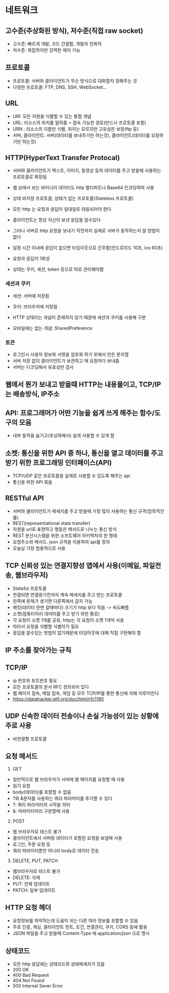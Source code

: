 # 네트워크

## 고수준(추상화된 방식), 저수준(직접 raw socket)
- 고수준: 빠르게 개발, 코드 간결함, 개발자 친화적
- 저수준: 복잡하지만 강력한 제어 가능

## 프로토콜
- 프로토콜: 서버와 클라이언트가 무슨 방식으로 대화할지 정해주는 것
- 다양한 프로토콜: FTP, DNS, SSH, WebSocket...

## URL
- URI: 모든 자원을 식별할 수 있는 통합 개념
- URL: 리소스의 위치를 알려줌 = 접속 가능한 경로(반드시 프로토콜 포함)
- URN : 리소스의 이름만 식별, 위치는 모르지만 고유성은 보장(ftp 등)
- 서버, 클라이언트: 서버(데이터를 보내주기만 하는것), 클라이언트(데이터를 요청하기만 하는것)

## HTTP(HyperText Transfer Protocal)
- 서버와 클라이언트가 텍스트, 이미지, 동영상 등의 데이터를 주고 받을때 사용하는 프로토콜로 확장됨
- 웹 상에서 보는 바이너리 데이터도 http 멀티파트나 Base64 인코딩하여 사용
- 상태 비저장 프로토콜, 상태가 없는 프로토콜(Stateless 프로토콜)
- 모든 http 는 요청과 응답이 일대일로 대응되어야 한다
- 클라이언트는 항상 자신이 보낸 응답을 알수있다
- 그러나 서버로 http 요청을 보내기 직전까지 실제로 서버가 동작하는지 알 방법이 없다
- 일정 시간 이내에 응답이 없으면 타임아웃으로 간주함(안드로이드 10초, ios 60초)

- 요청과 응답이 1회성
- 상태는 쿠키, 세션, token 등으로 따로 관리해야함

### 세션과 쿠키
- 세션: 서버에 저장됨
- 쿠키: 브라우저에 저장됨

- HTTP 상태라는 개념이 존재하지 않기 때문에 세션과 쿠키를 사용해 구분
- 모바일에는 없는 개념: SharedPreference


### 토큰
- 로그인시 사용자 정보와 서명을 암호화 하기 위해서 만든 문자열
- 서버 저장 없이 클라이언트가 보관하고 매 요청마다 보내줌
- 서버는 디코딩해서 유효성만 검사

## 웹에서 뭔가 보내고 받을때 HTTP는 내용물이고, TCP/IP는 배송방식, IP주소

## API: 프로그래머가 어떤 기능을 쉽게 쓰게 해주는 함수/도구의 모음
- 내부 동작을 숨기고(추상화해서) 쉽게 사용할 수 있게 함

## 소켓: 통신을 위한 API 중 하나, 통신을 열고 데이터를 주고받기 위한 프로그래밍 인터페이스(API)
- TCP/UDP 같은 프로토콜을 실제로 사용할 수 있도록 해주는 api
- 통신을 위한 API 묶음

## RESTful API
- 서버와 클라이언트가 메세지를 주고 받을때 가장 많이 사용하는 통신 규격(암묵적인 룰)
- REST(representational state transfer)
- 자원을 url로 표현하고 행동은 메서드로 나누는 통신 방식
- REST 분산시스템을 위한 소프트웨어 아키텍처의 한 형태
- 요청주소와 메서드. json 규격을 이용하여 api를 정의
- 오늘날 가장 범용적으로 사용


## TCP 신뢰성 있는 연결지향성 앱에서 사용(이메일, 파일전송, 웹브라우저)
- Stateful 프로토콜
- 연결되면 연결끊기전까지 계속 메세지를 주고 받는 프로토콜
- 한쪽에 문제가 생기면 다른쪽에서 감지 가능
- 패킷(데이터 한번 갈때마다) 크기가 http 보다 작음 -> 속도빠름
- 소켓(컴퓨터끼리 데이터를 주고 받기 위한 통로)
- 각 요청이 소켓 1개를 공유, http는 각 요청이 소켓 1개씩 사용
- 따라서 요청을 식별할 식별자가 필요
- 응답을 알수있는 방법이 없기때문에 타임아웃에 대해 직접 구현해야 함

## IP 주소를 찾아가는 규칙

## TCP/IP 
- ip 번호와 포트번호 필요
- 모든 프로토콜의 문서 RFC 정의되어 있다
- 웹 페이지 접속, 메일 접속, 게임 등 모두 TCP/IP를 통한 통신에 의해 이루어진다
- https://datatracker.ietf.org/doc/html/rfc1180

## UDP 신속한 데이터 전송이나 손실 가능성이 있는 상황에 주로 사용
- 비연결형 프로토콜

## 요청 메서드
1. GET
- 일반적으로 웹 브라우저가 서버에 웹 페이지를 요청할 때 사용
- 읽기 요청
- body(데이터)를 포함할 수 없음
- ?와 &문자를 사용하는 쿼리 파라미터를 추가할 수 있다
- ?: 쿼리 파라미터의 시작을 의미
- &: 파라미터끼리 구분할때 사용

2. POST
- 웹 브라우저로 테스트 불가
- 클라이언트에서 서버랑 데이터가 포함된 요청을 보낼때 사용
- 로그인, 주문 요청 등
- 쿼리 파라미터뿐만 아니라 body로 데이터 전송

3. DELETE, PUT, PATCH
- 웹브라우저로 테스트 불가
- DELETE: 삭제
- PUT: 전체 업데이트
- PATCH: 일부 업데이트

## HTTP 요청 헤더
- 요청정보를 파악하는데 도움이 되는 다른 여러 정보를 포함할 수 있음
- 주로 인증, 캐싱, 클라이언트 힌트, 조건, 연결관리, 쿠키, CORS 등에 활용
- JSON 파일을 주고 받을때 Content-Type 에 application/json 으로 명시

## 상태코드
- 모든 http 응답에는 상태코드와 상태메세지가 있음
- 200 OK
- 400 Bad Request
- 404 Not Found
- 500 Internal Sever Error
